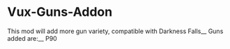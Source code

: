 # Vux-Guns-Addon
 This mod will add more gun variety, compatible with Darkness Falls__
Guns added are:__
P90